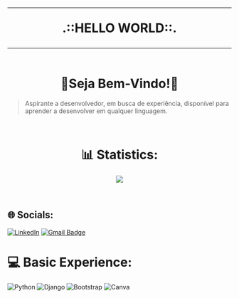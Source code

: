 <h1 align="center">
<hr>.::HELLO WORLD::.<hr> <br>🫡Seja Bem-Vindo!👋</h1>

>Aspirante a desenvolvedor, em busca de experiência, disponível para aprender a desenvolver em qualquer linguagem.


<br>
<div align="center">


# 📊 Statistics:
![](https://github-readme-stats.vercel.app/api?username=Caique108&theme=gotham&hide_border=false&include_all_commits=false&count_private=false)

<br>
</div>

## 🌐 Socials:
[![LinkedIn](https://img.shields.io/badge/LinkedIn-%230077B5.svg?logo=linkedin&logoColor=white)](https://linkedin.com/in/caique-couto-de-carvalho-002b60289) 
[![Gmail Badge](https://img.shields.io/badge/-Gmail-c14438?style=flat-square&logo=Gmail&logoColor=white&link=mailto:caique.usage@gmail.com)](mailto:caique.usage@gmail.com)

# 💻 Basic Experience:
![Python](https://img.shields.io/badge/python-3670A0?style=for-the-badge&logo=python&logoColor=ffdd54) ![Django](https://img.shields.io/badge/django-%23092E20.svg?style=for-the-badge&logo=django&logoColor=white) ![Bootstrap](https://img.shields.io/badge/bootstrap-%238511FA.svg?style=for-the-badge&logo=bootstrap&logoColor=white) ![Canva](https://img.shields.io/badge/Canva-%2300C4CC.svg?style=for-the-badge&logo=Canva&logoColor=white)


